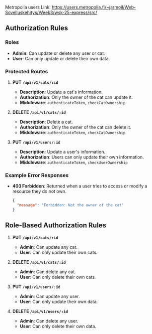 Metropolia users Link: https://users.metropolia.fi/~jarmoil/Web-Sovelluskehitys/Week3/wsk-25-express/src/

## Authorization Rules

### Roles

- **Admin**: Can update or delete any user or cat.
- **User**: Can only update or delete their own data.

### Protected Routes

1. **PUT `/api/v1/cats/:id`**

   - **Description**: Update a cat's information.
   - **Authorization**: Only the owner of the cat can update it.
   - **Middleware**: `authenticateToken`, `checkCatOwnership`

2. **DELETE `/api/v1/cats/:id`**

   - **Description**: Delete a cat.
   - **Authorization**: Only the owner of the cat can delete it.
   - **Middleware**: `authenticateToken`, `checkCatOwnership`

3. **PUT `/api/v1/users/:id`**
   - **Description**: Update a user's information.
   - **Authorization**: Users can only update their own information.
   - **Middleware**: `authenticateToken`, `checkUserOwnership`

### Example Error Responses

- **403 Forbidden**: Returned when a user tries to access or modify a resource they do not own.
  ```json
  {
    "message": "Forbidden: Not the owner of the cat"
  }
  ```

## Role-Based Authorization Rules

1. **PUT `/api/v1/cats/:id`**

   - **Admin**: Can update any cat.
   - **User**: Can only update their own cats.

2. **DELETE `/api/v1/cats/:id`**

   - **Admin**: Can delete any cat.
   - **User**: Can only delete their own cats.

3. **PUT `/api/v1/users/:id`**

   - **Admin**: Can update any user.
   - **User**: Can only update their own data.

4. **DELETE `/api/v1/users/:id`**
   - **Admin**: Can delete any user.
   - **User**: Can only delete their own data.
